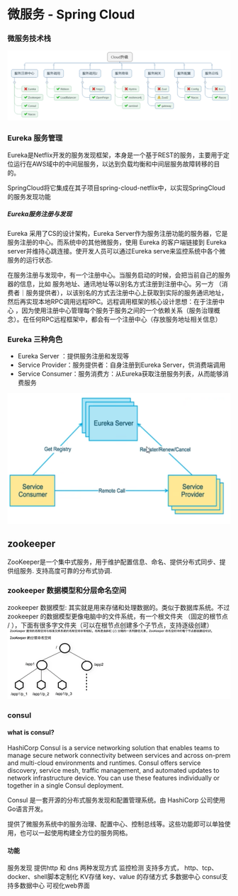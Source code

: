 # 微服务 - Spring Cloud

### 微服务技术栈
![](./images/cloud.png)


### Eureka 服务管理
Eureka是Netflix开发的服务发现框架，本身是一个基于REST的服务，主要用于定位运行在AWS域中的中间层服务，以达到负载均衡和中间层服务故障转移的目的。

SpringCloud将它集成在其子项目spring-cloud-netflix中，以实现SpringCloud的服务发现功能

##### Eureka服务注册与发现
Eureka 采用了CS的设计架构，Eureka Server作为服务注册功能的服务器，它是服务注册的中心。而系统中的其他微服务，使用 Eureka 的客户端链接到
Eureka server并维持心跳连接。使开发人员可以通过Eureka serve来监控系统中各个微服务的运行状态.

在服务注册与发现中，有一个注册中心。当服务启动的时候，会把当前自己的服务器的信息，比如 服务地址、通讯地址等以别名方式注册到注册中心。另一方
（消费者｜服务提供者），以该别名的方式去注册中心上获取到实际的服务通讯地址，然后再实现本地RPC调用远程RPC。远程调用框架的核心设计思想：在于注册中心
，因为使用注册中心管理每个服务于服务之间的一个依赖关系（服务治理概念）。在任何RPC远程框架中，都会有一个注册中心（存放服务地址相关信息）

### Eureka 三种角色
* Eureka Server ：提供服务注册和发现等
* Service Provider：服务提供者：自身注册到Eureka Server，供消费端调用
* Service Consumer：服务消费方：从Eureka获取注册服务列表，从而能够消费服务

![img.png](./images/Eureka.png)

## zookeeper
ZooKeeper是一个集中式服务，用于维护配置信息、命名、提供分布式同步、提供组服务. 支持高度可靠的分布式协调.

### zookeeper 数据模型和分层命名空间
zookeeper 数据模型: 其实就是用来存储和处理数据的。类似于数据库系统。不过 zookeeper 的数据模型更像电脑中的文件系统，有一个根文件夹
（固定的根节点 / ），下面有很多字文件夹（可以在根节点创建多个子节点，支持逐级创建）
![](./images/zookeeper.png)

### consul
#### what is consul?
HashiCorp Consul is a service networking solution that enables teams to manage secure network connectivity between services and across on-prem and multi-cloud environments and runtimes. Consul offers service discovery, service mesh, traffic management, and automated updates to network infrastructure device. You can use these features individually or together in a single Consul deployment.

Consul 是一套开源的分布式服务发现和配置管理系统。由 HashiCorp 公司使用Go语言开发。

提供了微服务系统中的服务治理、配置中心、控制总线等。这些功能即可以单独使用，也可以一起使用构建全方位的服务网格。

#### 功能
服务发现 提供http 和 dns 两种发现方式
监控检测 支持多方式， http、tcp、docker、shell脚本定制化
KV存储 key、value 的存储方式
多数据中心 consul支持多数据中心
可视化web界面